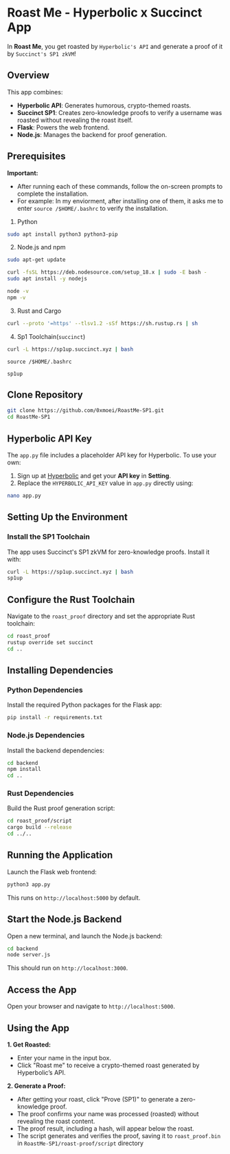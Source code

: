 # Roast Me - Hyperbolic x Succinct App
In **Roast Me**, you get roasted by `Hyperbolic's API` and generate a proof of it by `Succinct's SP1 zkVM`!

## Overview
This app combines:
- **Hyperbolic API**: Generates humorous, crypto-themed roasts.
- **Succinct SP1**: Creates zero-knowledge proofs to verify a username was roasted without revealing the roast itself.
- **Flask**: Powers the web frontend.
- **Node.js**: Manages the backend for proof generation.

## Prerequisites
**Important:**
* After running each of these commands, follow the on-screen prompts to complete the installation.
* For example: In my enviorment, after installing one of them, it asks me to enter `source /$HOME/.bashrc` to verify the installation.

1. Python
```bash
sudo apt install python3 python3-pip
```

2. Node.js and npm
```bash
sudo apt-get update

curl -fsSL https://deb.nodesource.com/setup_18.x | sudo -E bash -
sudo apt install -y nodejs

node -v
npm -v
```

3. Rust and Cargo
```bash
curl --proto '=https' --tlsv1.2 -sSf https://sh.rustup.rs | sh
```

4. Sp1 Toolchain(`succinct`)
```bash
curl -L https://sp1up.succinct.xyz | bash
```
```
source /$HOME/.bashrc
```
```
sp1up
```

## Clone Repository
```bash
git clone https://github.com/0xmoei/RoastMe-SP1.git
cd RoastMe-SP1
```

## Hyperbolic API Key
The `app.py` file includes a placeholder API key for Hyperbolic. To use your own:
1. Sign up at [Hyperbolic](https://app.hyperbolic.xyz/) and get your **API key** in **Setting**.
2. Replace the `HYPERBOLIC_API_KEY` value in `app.py` directly using:
```bash
nano app.py
```



## Setting Up the Environment
### Install the SP1 Toolchain
The app uses Succinct's SP1 zkVM for zero-knowledge proofs. Install it with:
```bash
curl -L https://sp1up.succinct.xyz | bash
sp1up
```

## Configure the Rust Toolchain
Navigate to the `roast_proof` directory and set the appropriate Rust toolchain:
```bash
cd roast_proof
rustup override set succinct
cd ..
```

## Installing Dependencies
### Python Dependencies
Install the required Python packages for the Flask app:
```bash
pip install -r requirements.txt
```

### Node.js Dependencies
Install the backend dependencies:
```bash 
cd backend
npm install
cd ..
```

### Rust Dependencies
Build the Rust proof generation script:
```bash
cd roast_proof/script
cargo build --release
cd ../..
```

## Running the Application
Launch the Flask web frontend:
```bash
python3 app.py
```
This runs on `http://localhost:5000` by default.

## Start the Node.js Backend
Open a new terminal, and launch the Node.js backend:
```bash
cd backend
node server.js
```
This should run on `http://localhost:3000`.


## Access the App
Open your browser and navigate to `http://localhost:5000`.

## Using the App
**1. Get Roasted:**
  - Enter your name in the input box.
  - Click "Roast me" to receive a crypto-themed roast generated by Hyperbolic’s API.

**2. Generate a Proof:**
  - After getting your roast, click "Prove (SP1)" to generate a zero-knowledge proof.
  - The proof confirms your name was processed (roasted) without revealing the roast content.
  - The proof result, including a hash, will appear below the roast.
  - The script generates and verifies the proof, saving it to `roast_proof.bin` in `RoastMe-SP1/roast-proof/script` directory
